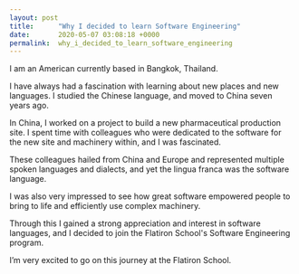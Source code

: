 ```yaml
---
layout: post
title:      "Why I decided to learn Software Engineering"
date:       2020-05-07 03:08:18 +0000
permalink:  why_i_decided_to_learn_software_engineering
---
```



I am an American currently based in Bangkok, Thailand.

I have always had a fascination with learning about new places and new languages. 
I studied the Chinese language, and moved to China seven years ago.

In China, I worked on a project to build a new pharmaceutical production site. I spent time with colleagues who were dedicated to the software for the new site and machinery within, and I was fascinated.

These colleagues hailed from China and Europe and represented multiple spoken languages and dialects, and yet the lingua franca was the software language.

I was also very impressed to see how great software empowered people to bring to life and efficiently use complex machinery.

Through this I gained a strong appreciation and interest in software languages, and I decided to join the Flatiron School's Software Engineering program.

I’m very excited to go on this journey at the Flatiron School.

